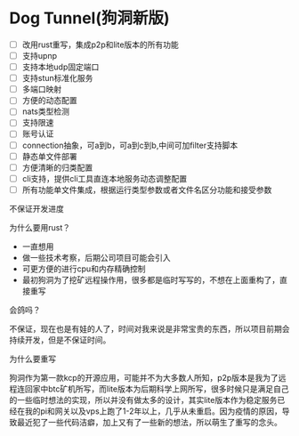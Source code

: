 # Dog Tunnel(狗洞新版)
- [ ] 改用rust重写，集成p2p和lite版本的所有功能
- [ ] 支持upnp
- [ ] 支持本地udp固定端口
- [ ] 支持stun标准化服务
- [ ] 多端口映射
- [ ] 方便的动态配置
- [ ] nats类型检测
- [ ] 支持限速
- [ ] 账号认证
- [ ] connection抽象，可a到b，可a到c到b,中间可加filter支持脚本
- [ ] 静态单文件部署
- [ ] 方便清晰的归类配置
- [ ] cli支持，提供cli工具直连本地服务动态调整配置
- [ ] 所有功能单文件集成，根据运行类型参数或者文件名区分功能和接受参数

不保证开发进度



为什么要用rust？

- 一直想用
- 做一些技术考察，后期公司项目可能会引入
- 可更方便的进行cpu和内存精确控制
- 最初狗洞为了挖矿远程操作用，很多都是临时写写的，不想在上面重构了，直接重写

会鸽吗？

​	不保证，现在也是有娃的人了，时间对我来说是非常宝贵的东西，所以项目前期会持续开发，但是不保证时间。

为什么要重写

​	狗洞作为第一款kcp的开源应用，可能并不为大多数人所知，p2p版本是我为了远程连回家中btc矿机所写，而lite版本为后期科学上网所写，很多时候只是满足自己的一些临时想法的实现，所以并没有做太多的设计，其实lite版本作为稳定服务已经在我的pi和网关以及vps上跑了1-2年以上，几乎从未重启。因为疫情的原因，导致最近犯了一些代码洁癖，加上又有了一些新的想法，所以萌生了重写的念头。